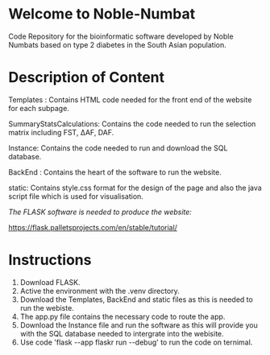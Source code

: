 # Welcome to Noble-Numbat
Code Repository for the bioinformatic software developed by Noble Numbats based on type 2 diabetes in the South Asian population.
# Description of Content 
Templates : Contains HTML code needed for the front end of the website for each subpage.

SummaryStatsCalculations: Contains the code needed to run the selection matrix including FST, ∆AF, DAF.

Instance: Contains the code needed to run and download the SQL database.

BackEnd : Contains the heart of the software to run the website.

static: Contains style.css format for the design of the page and also the java script file which is used for visualisation.

*The FLASK software is needed to produce the website:*

https://flask.palletsprojects.com/en/stable/tutorial/

# Instructions 
1. Download FLASK.
2. Active the environment with the .venv directory.
3. Download the Templates, BackEnd and static files as this is needed to run the webiste.
4. The app.py file contains the necessary code to route the app.
5. Download the Instance file and run the software as this will provide you with the SQL database needed to intergrate into the webisite.
6. Use code 'flask --app flaskr run --debug' to run the code on ternimal.
